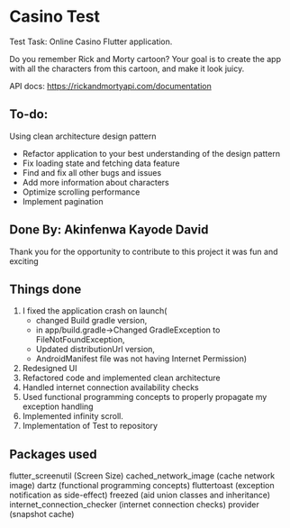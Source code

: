 # Casino Test

Test Task: Online Casino Flutter application.

Do you remember Rick and Morty cartoon? 
Your goal is to create the app with all the characters from this cartoon, and make it look juicy.

API docs: https://rickandmortyapi.com/documentation

## To-do:

Using clean architecture design pattern
- Refactor application to your best understanding of the design pattern
- Fix loading state and fetching data feature
- Find and fix all other bugs and issues
- Add more information about characters
- Optimize scrolling performance
- Implement pagination

## Done By: Akinfenwa Kayode David
Thank you for the opportunity to contribute to this project it was fun and exciting 

## Things done
1. I fixed the application crash on launch(
    - changed Build gradle version, 
    - in app/build.gradle->Changed  GradleException to FileNotFoundException, 
    - Updated distributionUrl version, 
    - AndroidManifest file was not having Internet Permission)
2. Redesigned UI 
3. Refactored code and implemented clean architecture
4. Handled internet connection availability checks
5. Used functional programming concepts to properly propagate my exception handling 
6. Implemented infinity scroll.
7. Implementation of Test to repository

## Packages used
flutter_screenutil (Screen Size)
cached_network_image (cache network image)
dartz (functional programming concepts)
fluttertoast (exception notification as side-effect)
freezed (aid union classes and inheritance)
internet_connection_checker (internet connection checks)
provider (snapshot cache)

